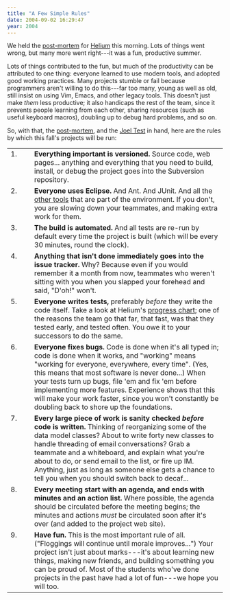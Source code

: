 ```yaml
---
title: "A Few Simple Rules"
date: 2004-09-02 16:29:47
year: 2004
---
```

<p>We held the <a href="http://pyre.third-bit.com/helium/postmortem.html">post-mortem</a>
for <a href="http://pyre.third-bit.com/helium">Helium</a> this
morning.  Lots of things went wrong, but many more went right---it was
a fun, productive summer.</p>

<p>Lots of things contributed to the fun, but much of the productivity
can be attributed to one thing: everyone learned to use modern tools,
and adopted good working practices.  Many projects stumble or fail
because programmers aren't willing to do this---far too many, young as
well as old, still insist on using Vim, Emacs, and other legacy tools.
This doesn't just make <em>them</em> less productive; it also
handicaps the rest of the team, since it prevents people learning from
each other, sharing resources (such as useful keyboard macros),
doubling up to debug hard problems, and so on.</p>

<p>So, with that, the <a href="http://pyre.third-bit.com/helium/postmortem.html">post-mortem</a>,
and the <a href="http://www.joelonsoftware.com/articles/fog0000000043.html">Joel
Test</a> in hand, here are the rules by which this fall's projects
will be run:</p>

<table>

  <tr>
    <td align="right" valign="top">1.</td>
    <td>&nbsp;&nbsp;</td>
    <td valign="top">
      <b>Everything important is versioned.</b>
      Source code, web pages... anything and everything that you need
      to build, install, or debug the project goes into the Subversion
      repository.
    </td>
  </tr>

  <tr>
    <td align="right" valign="top">2.</td>
    <td>&nbsp;&nbsp;</td>
    <td valign="top">
      <b>Everyone uses Eclipse.</b>
      And Ant.  And JUnit.  And all the
      <a href="http://pyre.third-bit.com/helium/docs/tools_and_technologies.html">other
      tools</a>
      that are part of the environment.  If you don't, you are slowing
      down your teammates, and making extra work for them.
    </td>
  </tr>

  <tr>
    <td align="right" valign="top">3.</td>
    <td>&nbsp;&nbsp;</td>
    <td valign="top">
      <b>The build is automated.</b>
      And all tests are re-run by default every time the project is
      built (which will be every 30 minutes, round the clock).
    </td>
  </tr>

  <tr>
    <td align="right" valign="top">4.</td>
    <td>&nbsp;&nbsp;</td>
    <td valign="top">
      <b>Anything that isn't done immediately goes into the issue
      tracker.</b>
      Why?  Because even if you would remember it a month from now,
      teammates who weren't sitting with you when you slapped your
      forehead and said, "D'oh!" won't.
    </td>
  </tr>

  <tr>
    <td align="right" valign="top">5.</td>
    <td>&nbsp;&nbsp;</td>
    <td valign="top">
      <b>Everyone writes tests,</b>
      preferably <em>before</em> they write the code itself.
      Take a look at Helium's
      <a href="http://pyre.third-bit.com/helium/#progress">progress
      chart</a>; one of the reasons the team go that far, that fast,
      was that they tested early, and tested often.  You owe it to
      your successors to do the same.
    </td>
  </tr>

  <tr>
    <td align="right" valign="top">6.</td>
    <td>&nbsp;&nbsp;</td>
    <td valign="top">
      <b>Everyone fixes bugs.</b>
      Code is done when it's all typed in; code is done when it
      works, and "working" means "working for everyone, everywhere,
      every time".  (Yes, this means that most software is never
      done...)  When your tests turn up bugs, file 'em and fix 'em
      before implementing more features.  Experience shows that this
      will make your work faster, since you won't constantly be
      doubling back to shore up the foundations.
    </td>
  </tr>

  <tr>
    <td align="right" valign="top">7.</td>
    <td>&nbsp;&nbsp;</td>
    <td valign="top">
      <b>Every large piece of work is sanity checked <em>before</em>
      code is written.</b>
      Thinking of reorganizing some of the data model classes?
      About to write forty new classes to handle threading of
      email conversations?  Grab a teammate and a whiteboard, and
      explain what you're about to do, or send email to the list,
      or fire up IM.  Anything, just as long as someone else gets
      a chance to tell you when you should switch back to decaf...
    </td>
  </tr>

  <tr>
    <td align="right" valign="top">8.</td>
    <td>&nbsp;&nbsp;</td>
    <td valign="top">
      <b>Every meeting start with an agenda, and ends with minutes and
      an action list.</b>
      Where possible, the agenda should be circulated before the
      meeting begins; the minutes and actions <em>must</em> be
      circulated soon after it's over (and added to the project web
      site).
    </td>
  </tr>

  <tr>
    <td align="right" valign="top">9.</td>
    <td>&nbsp;&nbsp;</td>
    <td valign="top">
      <b>Have fun.</b>
      This is the most important rule of all.  ("Floggings will
      continue until morale improves...")  Your project isn't just
      about marks---it's about learning new things, making new
      friends, and building something you can be proud of.  Most of
      the students who've done projects in the past have had a lot
      of fun---we hope you will too.
    </td>
  </tr>

</table>
